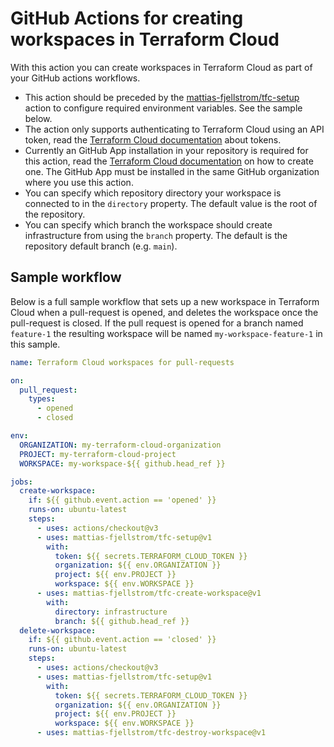 # GitHub Actions for creating workspaces in Terraform Cloud

With this action you can create workspaces in Terraform Cloud as part of your GitHub actions workflows.

- This action should be preceded by the [mattias-fjellstrom/tfc-setup](https://github.com/mattias-fjellstrom/tfc-setup/blob/main/action.yaml) action to configure required environment variables. See the sample below.
- The action only supports authenticating to Terraform Cloud using an API token, read the [Terraform Cloud documentation](https://developer.hashicorp.com/terraform/cloud-docs/users-teams-organizations/api-tokens) about tokens.
- Currently an GitHub App installation in your repository is required for this action, read the [Terraform Cloud documentation](https://developer.hashicorp.com/terraform/cloud-docs/vcs/github-app) on how to create one. The GitHub App must be installed in the same GitHub organization where you use this action.
- You can specify which repository directory your workspace is connected to in the `directory` property. The default value is the root of the repository.
- You can specify which branch the workspace should create infrastructure from using the `branch` property. The default is the repository default branch (e.g. `main`).

## Sample workflow

Below is a full sample workflow that sets up a new workspace in Terraform Cloud when a pull-request is opened, and deletes the workspace once the pull-request is closed. If the pull request is opened for a branch named `feature-1` the resulting workspace will be named `my-workspace-feature-1` in this sample.

```yaml
name: Terraform Cloud workspaces for pull-requests

on:
  pull_request:
    types:
      - opened
      - closed

env:
  ORGANIZATION: my-terraform-cloud-organization
  PROJECT: my-terraform-cloud-project
  WORKSPACE: my-workspace-${{ github.head_ref }}

jobs:
  create-workspace:
    if: ${{ github.event.action == 'opened' }}
    runs-on: ubuntu-latest
    steps:
      - uses: actions/checkout@v3
      - uses: mattias-fjellstrom/tfc-setup@v1
        with:
          token: ${{ secrets.TERRAFORM_CLOUD_TOKEN }}
          organization: ${{ env.ORGANIZATION }}
          project: ${{ env.PROJECT }}
          workspace: ${{ env.WORKSPACE }}
      - uses: mattias-fjellstrom/tfc-create-workspace@v1
        with:
          directory: infrastructure
          branch: ${{ github.head_ref }}
  delete-workspace:
    if: ${{ github.event.action == 'closed' }}
    runs-on: ubuntu-latest
    steps:
      - uses: actions/checkout@v3
      - uses: mattias-fjellstrom/tfc-setup@v1
        with:
          token: ${{ secrets.TERRAFORM_CLOUD_TOKEN }}
          organization: ${{ env.ORGANIZATION }}
          project: ${{ env.PROJECT }}
          workspace: ${{ env.WORKSPACE }}
      - uses: mattias-fjellstrom/tfc-destroy-workspace@v1
```